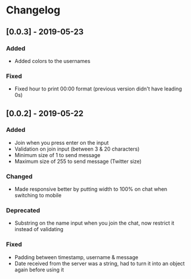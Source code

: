 # Changelog

## [0.0.3] - 2019-05-23

### Added

- Added colors to the usernames

### Fixed

- Fixed hour to print 00:00 format (previous version didn't have leading 0s)

## [0.0.2] - 2019-05-22

### Added
- Join when you press enter on the input
- Validation on join input (between 3 & 20 characters)
- Minimum size of 1 to send message
- Maximum size of 255 to send message (Twitter size)

### Changed
- Made responsive better by putting width to 100% on chat when switching to mobile

### Deprecated
- Substring on the name input when you join the chat, now restrict it instead of validating

### Fixed
- Padding between timestamp, username & message
- Date received from the server was a string, had to turn it into an object again 
before using it